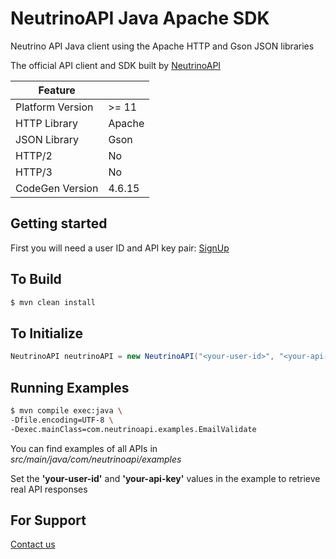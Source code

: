# NeutrinoAPI Java Apache SDK

Neutrino API Java client using the Apache HTTP and Gson JSON libraries

The official API client and SDK built by [NeutrinoAPI](https://www.neutrinoapi.com/)

| Feature          |        |
|------------------|--------|
| Platform Version | >= 11  |
| HTTP Library     | Apache |
| JSON Library     | Gson   |
| HTTP/2           | No     |
| HTTP/3           | No     |
| CodeGen Version  | 4.6.15 |

## Getting started

First you will need a user ID and API key pair: [SignUp](https://www.neutrinoapi.com/signup/)

## To Build 
```sh
$ mvn clean install
```

## To Initialize 
```java
NeutrinoAPI neutrinoAPI = new NeutrinoAPI("<your-user-id>", "<your-api-key>");
```

## Running Examples

```sh
$ mvn compile exec:java \
-Dfile.encoding=UTF-8 \
-Dexec.mainClass=com.neutrinoapi.examples.EmailValidate
```

You can find examples of all APIs in _src/main/java/com/neutrinoapi/examples_

Set the __'your-user-id'__ and __'your-api-key'__ values in the example to retrieve real API responses

## For Support 
[Contact us](https://www.neutrinoapi.com/contact-us/)